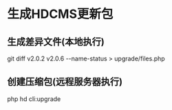# 生成HDCMS更新包

## 生成差异文件(本地执行)
git diff v2.0.2 v2.0.6 --name-status > upgrade/files.php

## 创建压缩包(远程服务器执行)
php hd cli:upgrade
